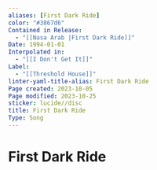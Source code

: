 ```yaml
---
aliases: [First Dark Ride]
color: "#3867d6"
Contained in Release:
  - "[[Nasa Arab |First Dark Ride]]"
Date: 1994-01-01
Interpolated in:
  - "[[I Don't Get It]]"
Label:
  - "[[Threshold House]]"
linter-yaml-title-alias: First Dark Ride
Page created: 2023-10-05
Page modified: 2023-10-25
sticker: lucide//disc
title: First Dark Ride
Type: Song
---
```


# First Dark Ride
